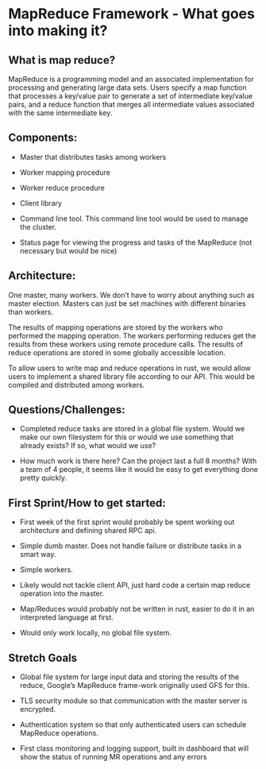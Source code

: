 MapReduce Framework - What goes into making it?
====================

What is map reduce?
---------------------

MapReduce is a programming model and an associated implementation for processing and generating large data sets. Users specify a map function that processes a key/value pair to generate a set of intermediate key/value pairs, and a reduce function that merges all intermediate values associated with the same intermediate key.

Components:
---------------------

* Master that distributes tasks among workers

* Worker mapping procedure

* Worker reduce procedure

* Client library

* Command line tool. This command line tool would be used to manage the cluster.

* Status page for viewing the progress and tasks of the MapReduce (not necessary but would be nice)

Architecture:
---------------------

One master, many workers. We don’t have to worry about anything such as master election. Masters can just be set machines with different binaries than workers.

The results of mapping operations are stored by the workers who performed the mapping operation. The workers performing reduces get the results from these workers using remote procedure calls. The results of reduce operations are stored in some globally accessible location. 

To allow users to write map and reduce operations in rust, we would allow users to implement a shared library file according to our API. This would be compiled and distributed among workers.

Questions/Challenges: 
---------------------

* Completed reduce tasks are stored in a global file system. Would we make our own filesystem for this or would we use something that already exists? If so, what would we use?

* How much work is there here? Can the project last a full 8 months? With a team of 4 people, it seems like it would be easy to get everything done pretty quickly.

First Sprint/How to get started:
---------------------

* First week of the first sprint would probably be spent working out architecture and defining shared RPC api.

* Simple dumb master. Does not handle failure or distribute tasks in a smart way.

* Simple workers. 

* Likely would not tackle client API, just hard code a certain map reduce operation into the master. 

* Map/Reduces would probably not be written in rust, easier to do it in an interpreted language at first.

* Would only work locally, no global file system.

Stretch Goals
---------------------

* Global file system for large input data and storing the results of the reduce, Google’s MapReduce frame-work originally used GFS for this.

* TLS security module so that communication with the master server is encrypted.

* Authentication system so that only authenticated users can schedule MapReduce operations.

* First class monitoring and logging support, built in dashboard that will show the status of running MR operations and any errors
